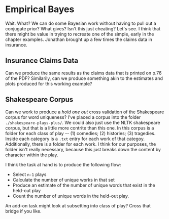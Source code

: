 # Empirical Bayes
Wait. What? We can do some Bayesian work without having to pull out a conjugate prior? What gives? Isn't this just cheating? Let's see. I think that there might be value in trying to recreate one of the simple, early in the chapter examples. Jonathan brought up a few times the claims data in insurance.

## Insurance Claims Data
Can we produce the same results as the claims data that is printed on p.76 of the PDF? Similarily, can we produce something akin to the estimates and plots produced for this working example?

## Shakespeare Corpus
Can we work to produce a *hold one out* cross validation of the Shakespeare corpus for word uniqueness? I've placed a corpus into the folder `./shakespeare-plays-plus/`. We could also just use the NLTK shakespeare corpus, but that is a little more contrite than this one. In this corpus is a folder for each class of play -- (1) comedies; (2) histories; (3) tragedies. Inside each category is a `.txt` entry for each work of that categoy. Additionally, there is a folder for each work. I think for our purposes, the folder isn't really necessary, because this just breaks down the content by character within the play.

I think the task at hand is to produce the following flow:

- Select `n-1` plays
- Calculate the number of unique works in that set
- Produce an estimate of the number of unique words that exist in the held-out play
- Count the number of unique words in the held-out play.

An add-on task might look at subsetting into class of play? Cross that bridge if you like. 

